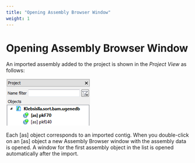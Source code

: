 ```yaml
---
title: "Opening Assembly Browser Window"
weight: 1
---
```



# Opening Assembly Browser Window

An imported assembly added to the project is shown in the _Project View_ as follows:


![](/images/65929800/65929801.png)

Each \[as\] object corresponds to an imported contig. When you double-click on an \[as\] object a new Assembly Browser window with the assembly data is opened. A window for the first assembly object in the list is opened automatically after the import.
